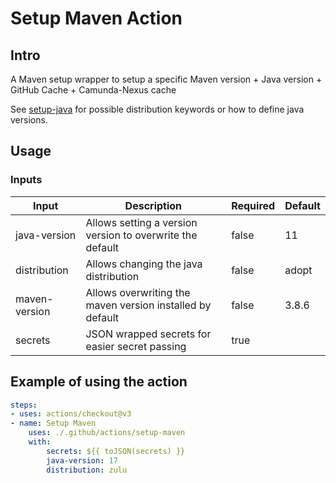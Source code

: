 # Setup Maven Action

## Intro

A Maven setup wrapper to setup a specific Maven version + Java version + GitHub Cache + Camunda-Nexus cache

See [setup-java](https://github.com/actions/setup-java) for possible distribution keywords or how to define java versions.

## Usage

### Inputs

| Input | Description | Required | Default |
|-------|-------------|----------|---------|
| java-version | Allows setting a version version to overwrite the default | false | 11 |
| distribution | Allows changing the java distribution | false | adopt |
| maven-version | Allows overwriting the maven version installed by default | false | 3.8.6 |
| secrets | JSON wrapped secrets for easier secret passing | true | |

## Example of using the action

```yaml
steps:
- uses: actions/checkout@v3
- name: Setup Maven
    uses: ./.github/actions/setup-maven
    with:
        secrets: ${{ toJSON(secrets) }}
        java-version: 17
        distribution: zulu
```
